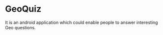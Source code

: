 # GeoQuiz


It is an android application which could enable people to answer interesting Geo questions. 
